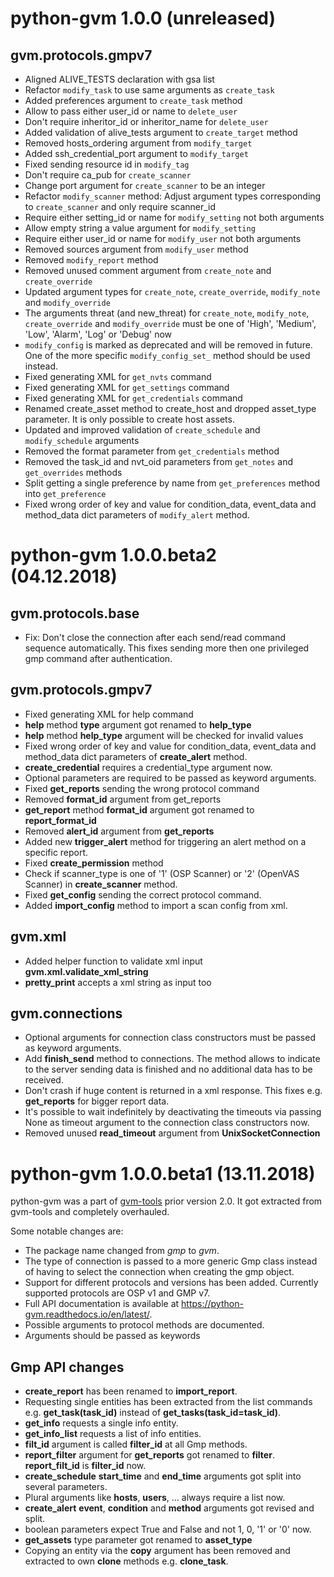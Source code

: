 # python-gvm 1.0.0 (unreleased)

## gvm.protocols.gmpv7

* Aligned ALIVE_TESTS declaration with gsa list
* Refactor `modify_task` to use same arguments as `create_task`
* Added preferences argument to `create_task` method
* Allow to pass either user_id or name to `delete_user`
* Don't require inheritor_id or inheritor_name for `delete_user`
* Added validation of alive_tests argument to `create_target` method
* Removed hosts_ordering argument from `modify_target`
* Added ssh_credential_port argument to `modify_target`
* Fixed sending resource id in `modify_tag`
* Don't require ca_pub for `create_scanner`
* Change port argument for `create_scanner` to be an integer
* Refactor `modify_scanner` method: Adjust argument types corresponding to
 `create_scanner` and only require scanner_id
* Require either setting_id or name for `modify_setting` not both arguments
* Allow empty string a value argument for `modify_setting`
* Require either user_id or name for `modify_user` not both arguments
* Removed sources argument from `modify_user` method
* Removed `modify_report` method
* Removed unused comment argument from `create_note` and `create_override`
* Updated argument types for `create_note`, `create_override`, `modify_note`
  and `modify_override`
* The arguments threat (and new_threat) for `create_note`, `modify_note`,
  `create_override` and `modify_override` must be one of 'High', 'Medium',
  'Low', 'Alarm', 'Log' or 'Debug' now
* `modify_config` is marked as deprecated and will be removed in future. One of
  the more specific `modify_config_set_` method should be used instead.
* Fixed generating XML for `get_nvts` command
* Fixed generating XML for `get_settings` command
* Fixed generating XML for `get_credentials` command
* Renamed create_asset method to create_host and dropped asset_type parameter.
  It is only possible to create host assets.
* Updated and improved validation of `create_schedule` and
  `modify_schedule` arguments
* Removed the format parameter from `get_credentials` method
* Removed the task_id and nvt_oid parameters from `get_notes` and
  `get_overrides` methods
* Split getting a single preference by name from `get_preferences` method into
  `get_preference`
* Fixed wrong order of key and value for condition_data, event_data and
  method_data dict parameters of `modify_alert` method.

# python-gvm 1.0.0.beta2 (04.12.2018)

## gvm.protocols.base

* Fix: Don't close the connection after each send/read command sequence
  automatically. This fixes sending more then one privileged gmp command after
  authentication.

## gvm.protocols.gmpv7

* Fixed generating XML for help command
* **help** method **type** argument got renamed to **help_type**
* **help** method **help_type** argument will be checked for invalid values
* Fixed wrong order of key and value for condition_data, event_data and
  method_data dict parameters of **create_alert** method.
* **create_credential** requires a credential_type argument now.
* Optional parameters are required to be passed as keyword arguments.
* Fixed **get_reports** sending the wrong protocol command
* Removed **format_id** argument from get_reports
* **get_report** method **format_id** argument got renamed to
  **report_format_id**
* Removed **alert_id** argument from **get_reports**
* Added new **trigger_alert** method for triggering an alert method on a
  specific report.
* Fixed **create_permission** method
* Check if scanner_type is one of '1' (OSP Scanner) or '2' (OpenVAS Scanner) in
  **create_scanner** method.
* Fixed **get_config** sending the correct protocol command.
* Added **import_config** method to import a scan config from xml.

## gvm.xml

* Added helper function to validate xml input **gvm.xml.validate_xml_string**
* **pretty_print** accepts a xml string as input too

## gvm.connections

* Optional arguments for connection class constructors must be passed as
  keyword arguments.
* Add **finish_send** method to connections. The method allows to indicate to
  the server sending data is finished and no additional data has to be received.
* Don't crash if huge content is returned in a xml response. This fixes e.g.
  **get_reports** for bigger report data.
* It's possible to wait indefinitely by deactivating the timeouts via passing
  None as timeout argument to the connection class constructors now.
* Removed unused **read_timeout** argument from **UnixSocketConnection**

# python-gvm 1.0.0.beta1 (13.11.2018)

python-gvm was a part of [gvm-tools](https://github.com/greenbone/gvm-tools)
prior version 2.0. It got extracted from gvm-tools and completely overhauled.

Some notable changes are:

* The package name changed from *gmp* to *gvm*.
* The type of connection is passed to a more generic Gmp class instead of
  having to select the connection when creating the gmp object.
* Support for different protocols and versions has been added. Currently
  supported protocols are OSP v1 and GMP v7.
* Full API documentation is available at https://python-gvm.readthedocs.io/en/latest/.
* Possible arguments to protocol methods are documented.
* Arguments should be passed as keywords

## Gmp API changes

* **create_report** has been renamed to **import_report**.
* Requesting single entities has been extracted from the list commands e.g.
  **get_task(task_id)** instead of **get_tasks(task_id=task_id)**.
* **get_info** requests a single info entity.
* **get_info_list** requests a list of info entities.
* **filt_id** argument is called **filter_id** at all Gmp methods.
* **report_filter** argument for **get_reports** got renamed to **filter**.
  **report_filt_id** is **filter_id** now.
* **create_schedule** **start_time** and **end_time** arguments got split into
  several parameters.
* Plural arguments like **hosts**, **users**, ... always require a list now.
* **create_alert** **event**, **condition** and **method** arguments got
  revised and split.
* boolean parameters expect True and False and not 1, 0, '1' or '0' now.
* **get_assets** type parameter got renamed to **asset_type**
* Copying an entity via the **copy** argument has been removed and extracted to
  own **clone** methods e.g. **clone_task**.
